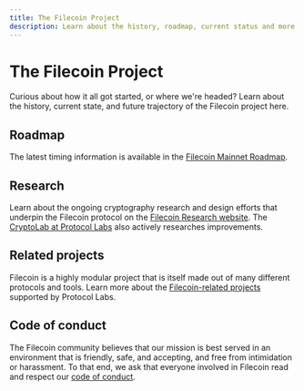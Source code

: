 ```yaml
---
title: The Filecoin Project
description: Learn about the history, roadmap, current status and more for Filecoin
---
```


# The Filecoin Project

Curious about how it all got started, or where we're headed? Learn about the history, current state, and future trajectory of the Filecoin project here.

## Roadmap

The latest timing information is available in the [Filecoin Mainnet Roadmap](https://app.instagantt.com/shared/s/1152992274307505/latest).

## Research

Learn about the ongoing cryptography research and design efforts that underpin the Filecoin protocol on the [Filecoin Research website](https://research.filecoin.io/). The [CryptoLab at Protocol Labs](https://research.protocol.ai/groups/cryptolab/) also actively researches improvements.

## Related projects

Filecoin is a highly modular project that is itself made out of many different protocols and tools. Learn more about the [Filecoin-related projects](related-projects.md) supported by Protocol Labs.

## Code of conduct

The Filecoin community believes that our mission is best served in an environment that is friendly, safe, and accepting, and free from intimidation or harassment. To that end, we ask that everyone involved in Filecoin read and respect our [code of conduct](https://github.com/filecoin-project/community/blob/master/CODE_OF_CONDUCT.md).
